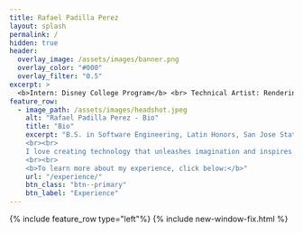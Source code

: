 ```yaml
---
title: Rafael Padilla Perez
layout: splash
permalink: /
hidden: true
header:
  overlay_image: /assets/images/banner.png
  overlay_color: "#000"
  overlay_filter: "0.5"
excerpt: >
  <b>Intern: Disney College Program</b> <br> Technical Artist: Rendering, Simulation, Tools, Pipeline.
feature_row:
  - image_path: /assets/images/headshot.jpeg
    alt: "Rafael Padilla Perez - Bio"
    title: "Bio"
    excerpt: "B.S. in Software Engineering, Latin Honors, San Jose State University (2024). Disney College Program intern, Orlando, FL. Aspiring Technical Artist/TD seeking post-program role in Feb. 2025.
    <br><br>
    I love creating technology that unleashes imagination and inspires impactful works and stories, making a positive change. As a famous studio says: <br><br><i>'The art challenges the technology, and the technology inspires the art!'</i>
    <br><br>
    <b>To learn more about my experience, click below:</b>"
    url: "/experience/"
    btn_class: "btn--primary"
    btn_label: "Experience"
---
```


{% include feature_row type="left"%}
{% include new-window-fix.html %}
